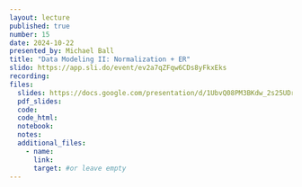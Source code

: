 ```yaml
---
layout: lecture
published: true
number: 15
date: 2024-10-22
presented_by: Michael Ball
title: "Data Modeling II: Normalization + ER"
slido: https://app.sli.do/event/ev2a7qZFqw6CDs8yFkxEks
recording:
files:
  slides: https://docs.google.com/presentation/d/1UbvQ08PM3BKdw_2s25UDr8ByDRQXTfJI1a-T57R5HTs/edit#slide=id.g24e08169c35_0_1591
  pdf_slides:
  code:
  code_html:
  notebook:
  notes:
  additional_files:
    - name:
      link:
      target: #or leave empty
---
```


